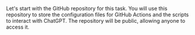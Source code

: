 Let's start with the GitHub repository for this task. You will use this repository to store the configuration files for GitHub Actions and the scripts to interact with ChatGPT. The repository will be public, allowing anyone to access it.
